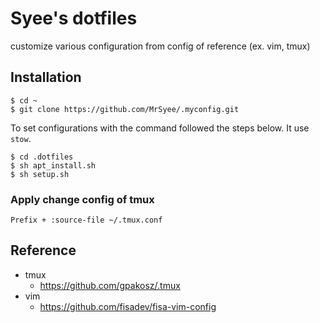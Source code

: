 # Syee's dotfiles
customize various configuration from config of reference (ex. vim, tmux)

## Installation
```
$ cd ~
$ git clone https://github.com/MrSyee/.myconfig.git
```

To set configurations with the command followed the steps below. It use `stow`.

```
$ cd .dotfiles
$ sh apt_install.sh
$ sh setup.sh
```



### Apply change config of tmux

```
Prefix + :source-file ~/.tmux.conf
```

## Reference
- tmux
    - https://github.com/gpakosz/.tmux
- vim
    - https://github.com/fisadev/fisa-vim-config
